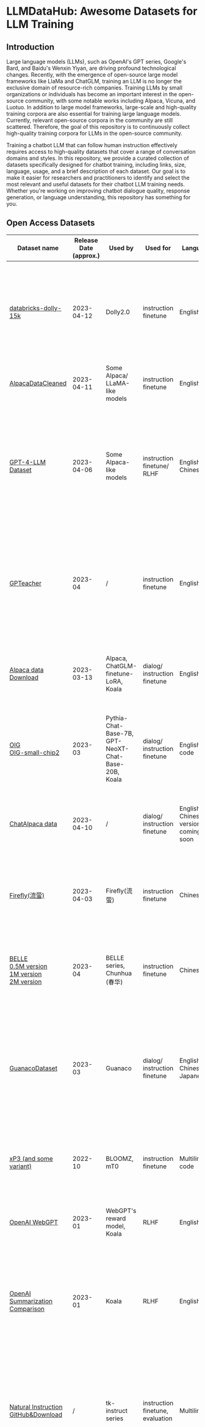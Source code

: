 # LLMDataHub: Awesome Datasets for LLM Training
## Introduction
Large language models (LLMs), such as OpenAI's GPT series, Google's Bard, and Baidu's Wenxin Yiyan, are driving profound technological changes. Recently, with the emergence of open-source large model frameworks like LlaMa and ChatGLM, training an LLM is no longer the exclusive domain of resource-rich companies. Training LLMs by small organizations or individuals has become an important interest in the open-source community, with some notable works including Alpaca, Vicuna, and Luotuo. In addition to large model frameworks, large-scale and high-quality training corpora are also essential for training large language models. Currently, relevant open-source corpora in the community are still scattered. Therefore, the goal of this repository is to continuously collect high-quality training corpora for LLMs in the open-source community.



Training a chatbot LLM that can follow human instruction effectively requires access to high-quality datasets that cover a range of conversation domains and styles. In this repository, we provide a curated collection of datasets specifically designed for chatbot training, including links, size, language, usage, and a brief description of each dataset. Our goal is to make it easier for researchers and practitioners to identify and select the most relevant and useful datasets for their chatbot LLM training needs. Whether you're working on improving chatbot dialogue quality, response generation, or language understanding, this repository has something for you.

## Open Access Datasets

| Dataset name                                                                                                                                                                                                                                                                       | Release Date (approx.) | Used by                                                                        | Used for                          | Language                             | Size                                                                                    | Description                                                                                                                                                                                  |
|------------------------------------------------------------------------------------------------------------------------------------------------------------------------------------------------------------------------------------------------------------------------------------|------------------------|--------------------------------------------------------------------------------|-----------------------------------|--------------------------------------|-----------------------------------------------------------------------------------------|----------------------------------------------------------------------------------------------------------------------------------------------------------------------------------------------|
| [databricks-dolly-15k](https://github.com/databrickslabs/dolly/tree/master/data)                                                                                                                                                                                                   | 2023-04-12             | Dolly2.0                                                                       | instruction finetune              | English                              | 15K+ entries                                                                            | A dataset of **human-written** prompts and responses, featuring tasks such as open-domain question-answering, brainstorming, summarization, and more.                                        |
| [AlpacaDataCleaned](https://github.com/gururise/AlpacaDataCleaned)                                                                                                                                                                                                                 | 2023-04-11             | Some Alpaca/ LLaMA-like models                                                 | instruction finetune              | English                              | /                                                                                       | Cleaned version of Alpaca, GPT_LLM and GPTeacher.                                                                                                                                            |
| [GPT-4-LLM Dataset](https://github.com/Instruction-Tuning-with-GPT-4/GPT-4-LLM)                                                                                                                                                                                                    | 2023-04-06             | Some Alpaca-like models                                                        | instruction finetune/ RLHF        | English, Chinese                     | 52K entries for English and Chinese respectively <br/> 9K entries unnatural-instruction | NOT the dataset used by GPT-4!! It is generated by GPT-4 and some other LLM for better instruction finetune and RLHF. It includes instruction data as well as comparison data in RLHF style. |
| [GPTeacher](https://github.com/teknium1/GPTeacher)                                                                                                                                                                                                                                 | 2023-04                | /                                                                              | instruction finetune              | English                              | 20k entries                                                                             | A dataset contains targets generated by GPT-4 and includes many of the same seed tasks as the Alpaca dataset, with the addition of some new tasks such as roleplay.                          |
| [Alpaca data](https://github.com/tatsu-lab/stanford_alpaca#data-release) <br/> [Download](https://github.com/tatsu-lab/stanford_alpaca/blob/main/alpaca_data.json)                                                                                                                 | 2023-03-13             | Alpaca, ChatGLM-finetune-LoRA, Koala                                           | dialog/  instruction finetune     | English                              | 52K entries<br/>21.4MB                                                                  | A dataset generated by text-davinci-003 to improve language models' ability to follow human instruction.                                                                                     |
| [OIG](https://huggingface.co/datasets/laion/OIG) <br/> [OIG-small-chip2](https://huggingface.co/datasets/0-hero/OIG-small-chip2)                                                                                                                                                   | 2023-03                | Pythia-Chat-Base-7B, GPT-NeoXT-Chat-Base-20B, Koala                            | dialog/ instruction finetune      | English, code                        | 44M entries                                                                             | A large conversational instruction dataset with medium and high quality subsets *(OIG-small-chip2)* for multi-task learning.                                                                 |
| [ChatAlpaca data](https://github.com/cascip/ChatAlpaca)                                                                                                                                                                                                                            | 2023-04-10             | /                                                                              | dialog/ instruction finetune      | English, Chinese version coming soon | 10k entries<br/>39.5MB                                                                  | A dataset aims to help researchers develop models for instruction-following in multi-turn conversations.                                                                                     |
| [Firefly(流萤)](https://huggingface.co/datasets/YeungNLP/firefly-train-1.1M)                                                                                                                                                                                                         | 2023-04-03             | Firefly(流萤)                                                                    | instruction finetune              | Chinese                              | 1.1M entries<br/>1.17GB                                                                 | A Chinese instruction-tuning dataset with 1.1 million human-written examples across 23 tasks, but no conversation.                                                                           |
| [BELLE](https://github.com/LianjiaTech/BELLE) <br/> [0.5M version](https://huggingface.co/datasets/BelleGroup/train_0.5M_CN) <br/> [1M version](https://huggingface.co/datasets/BelleGroup/train_1M_CN) <br/> [2M version](https://huggingface.co/datasets/BelleGroup/train_2M_CN) | 2023-04                | BELLE series, Chunhua (春华)                                                     | instruction finetune              | Chinese                              | 2.67B in total                                                                          | A Chinese instruction dataset similar to *Alpaca data* constructed by generating answers from seed tasks, but no conversation.                                                               |
| [GuanacoDataset](https://huggingface.co/datasets/JosephusCheung/GuanacoDataset#guanacodataset)                                                                                                                                                                                     | 2023-03                | Guanaco                                                                        | dialog/ instruction finetune      | English, Chinese, Japanese           | 534,530 entries                                                                         | A multilingual instruction dataset for enhancing language models' capabilities in various linguistic tasks, such as natural language understanding and explicit content recognition.         |
| [xP3 (and some variant)](https://huggingface.co/datasets/bigscience/xP3)                                                                                                                                                                                                           | 2022-10                | BLOOMZ, mT0                                                                    | instruction finetune              | Multilingual, code                   | 79M entries<br/>88GB                                                                    | An instruction dataset for improving language models' generalization ability, similar to *Natural Instruct*.                                                                                 |
| [OpenAI WebGPT](https://huggingface.co/datasets/openai/webgpt_comparisons)                                                                                                                                                                                                         | 2023-01                | WebGPT's reward model, Koala                                                   | RLHF                              | English                              | 19,578 pairs                                                                            | Data set used in WebGPT paper. Used for training reward model in RLHF.                                                                                                                       |
| [OpenAI Summarization Comparison](https://huggingface.co/datasets/openai/summarize_from_feedback)                                                                                                                                                                                  | 2023-01                | Koala                                                                          | RLHF                              | English                              | ~93K entries<br/>420MB                                                                  | A dataset of human feedback which helps training a reward model. The reward model was then used to train a summarization model to align with human preferences.                              |
| [Natural Instruction](https://instructions.apps.allenai.org/) <br/> [GitHub&Download](https://github.com/allenai/natural-instructions)                                                                                                                                             | /                      | tk-instruct series                                                             | instruction finetune, evaluation  | Multilingual                         | /                                                                                       | A benchmark with over 1,600 tasks with instruction and definition for evaluating and improving language models' multi-task generalization under natural language instruction.                |
| [hh-rlhf](https://github.com/anthropics/hh-rlhf) <br/> [on Huggingface](https://huggingface.co/datasets/Anthropic/hh-rlhf)                                                                                                                                                         | 2022-12                | Koala                                                                          | RLHF, Koala                       | English                              | 161k pairs<br/>79.3MB                                                                   | A pairwise dataset for training reward models in reinforcement learning for improving language models' harmlessness and helpfulness.                                                         |
| [Common Crawl](https://commoncrawl.org/)                                                                                                                                                                                                                                           |                        | LLaMA (After some process)                                                     | building other datasets, pretrain | /                                    | /                                                                                       | The most well-known raw dataset, rarely be used directly. One possible preprocess pipeline is [CCNet](https://github.com/facebookresearch/cc_net)                                            |
| [The Pile (V1)](https://pile.eleuther.ai/)                                                                                                                                                                                                                                         |                        | GLM (partly), LLaMA (partly), GPT-J, GPT-NeoX-20B, Cerebras-GPT 6.7B, OPT-175b | pretrain                          | Multilingual, code                   | 825GB                                                                                   | A diverse open-source language modeling dataset consisting of 22 smaller, high-quality datasets that includes many domains and tasks.                                                        |
| C4 <br/> [Huggingface dataset](https://huggingface.co/datasets/c4) <br/> [TensorFlow dataset](https://www.tensorflow.org/datasets/catalog/c4)                                                                                                                                      |                        | Google T5 Series, LLaMA                                                        | pretrain                          | English                              | 305GB                                                                                   | A colossal, cleaned version of Common Crawl's web crawl corpus. Frequently be used.                                                                                                          |
| [ROOTS](https://huggingface.co/bigscience-data)                                                                                                                                                                                                                                    |                        | BLOOM                                                                          | pretrain                          | Multilingual, code                   | 1.6TB                                                                                   | A diverse open-source dataset consisting of sub-datasets like Wikipedia and StackExchange for language modeling.                                                                             |
| [Pushshift reddit](https://files.pushshift.io/reddit/) <br/> [paper](https://arxiv.org/pdf/2001.08435.pdf)                                                                                                                                                                         |                        | OPT-175b                                                                       | pretrain                          | /                                    | /                                                                                       | Raw reddit data, one possible processing pipeline in [this paper](https://aclanthology.org/2021.eacl-main.24.pdf)                                                                            |
| [Gutenberg project](https://www.gutenberg.org/policy/robot_access.html)                                                                                                                                                                                                            |                        | LLaMA                                                                          | pretrain                          | Multilingual                         | /                                                                                       | A book dataset, mostly novels. Not be preprocessed.                                                                                                                                          |
| [CLUECorpus](https://github.com/CLUEbenchmark/CLUE)                                                                                                                                                                                                                                |                        | /                                                                              | pretrain, finetune, evaluation    | Chinese                              | 100GB                                                                                   | A Chinese pretraining Corpus sourced from *Common Crawl*.                                                                                                                                    |

### Potential Overlaps

We consider row items as subject.

|                   | OIG     | hh-rlhf  | xP3     | natural instruct | AlpacaDataCleaned | GPT-4-LLM |
|-------------------|---------|----------|---------|------------------|-------------------|-----------|
| OIG               |         | contains | overlap | overlap          | overlap           |           |
| hh-rlhf           | part of |          |         |                  |                   |           |
| xP3               | overlap |          |         | overlap          |                   |           |
| natural instruct  | overlap |          | overlap |                  |                   |           |
| AlpacaDataCleaned | overlap |          |         |                  |                   | overlap   |
| GPT-4-LLM         |         |          |         |                  | overlap           |           |

## Private Datasets
| Dataset name          | Used by            | Used for            | Language                              | Size        | Description                                                                                     |
|-----------------------|--------------------|---------------------|---------------------------------------|-------------|-------------------------------------------------------------------------------------------------|
| ShareGPT-70K          | Vicuna             | Instruction fintune | /                                     | 70K entries | Data shared by user on [ShareGPT](https://sharegpt.com/)                                        |
| WebText(Reddit links) | GPT-2              | pretrain            | English                               | /           | Data crawled from Reddit and filtered for GPT-2 pretraining.                                    |
| MassiveText           | Gopher, Chinchilla | pretrain            | 99% English, 1% other(including code) |             |                                                                                                 |
| WuDao(悟道) Corpora     | GLM                | pretrain            | Chinese                               | 200GB       | A large scale Chinese corpus, Possible component originally open-sourced but not available now. |

